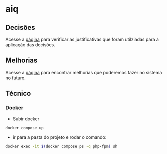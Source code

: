 # aiq

## Decisões

Acesse a [página](/docs/decisoes.md) para verificar as justificativas que foram utilziadas para a aplicação das decisões.

## Melhorias

Acesse a [página](/docs/melhorias.md) para encontrar melhorias que poderemos fazer no sistema no futuro.

## Técnico

### Docker

- Subir docker

```sh
docker compose up
```

- ir para a pasta do projeto e rodar o comando:

```sh
docker exec -it $(docker compose ps -q php-fpm) sh
```
